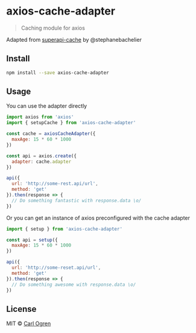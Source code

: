 # axios-cache-adapter

> Caching module for axios

Adapted from [superapi-cache](https://github.com/stephanebachelier/superapi-cache) by @stephanebachelier

## Install

```sh
npm install --save axios-cache-adapter
```

## Usage

You can use the adapter directly

```js
import axios from 'axios'
import { setupCache } from 'axios-cache-adapter'

const cache = axiosCacheAdapter({
  maxAge: 15 * 60 * 1000
})

const api = axios.create({
  adapter: cache.adapter
})

api({
  url: 'http://some-rest.api/url',
  method: 'get'
}).then(response => {
  // Do something fantastic with response.data \o/
})
```

Or you can get an instance of axios preconfigured with the cache adapter

```js
import { setup } from 'axios-cache-adapter'

const api = setup({
  maxAge: 15 * 60 * 1000
})

api({
  url: 'http://some-reset.api/url',
  method: 'get'
}).then(response => {
  // Do something awesome with response.data \o/
})
```

## License

MIT © [Carl Ogren](https://github.com/RasCarlito)
